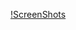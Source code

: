 [!ScreenShots](https://github.com/sristhilamichhane/youtube_clone/blob/master/Screenshot.png?raw=true)
